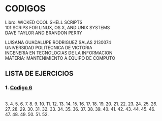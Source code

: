 # **CODIGOS** 
Libro: WICKED COOL SHELL SCRIPTS 
<br>
101 SCRIPS FOR LINUX, OS X, AND UNIX SYSTEMS 
<br>
DAVE TAYLOR AND BRANDON PERRY 
<br>

LUISANA GUADALUPE RODRIGUEZ SALAS 2130074
<br>
UNIVERSIDAD POLITECNICA DE VICTORIA 
<br>
INGENERIA EN TECNOLOGIAS DE LA INFORMACION
<br>
MATERIA: MANTENIMIENTO A EQUIPO DE COMPUTO 
<br>

## **LISTA DE EJERCICIOS** 
### 1. [**Codigo 6**](https://github.com/SPM-UPVictoria/test-git-2130074/blob/main/codigos/Ejercicio6/ejercicio6.md)

<br>
3. 
4. 
5.
6.
7.
8.
9.
10.
11.
12.
13.
14.
15.
16.
17.
18.
19.
20.
21.
22.
23.
24.
25.
26.
27.
28.
29.
30.
31.
32.
33.
34.
35.
36.
37.
38.
39.
40.
41.
42.
43.
44.
45.
46.
47.
48.
49.
50.
51.
52. 

